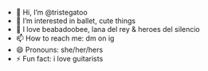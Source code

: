 - 👋 Hi, I’m @tristegatoo
- 👀 I’m interested in ballet, cute things
- 💞️ I love beabadoobee, lana del rey & heroes del silencio
- 📫 How to reach me: dm on ig 
- 😄 Pronouns: she/her/hers
- ⚡ Fun fact: i love guitarists

<!---
tristegatoo/tristegatoo is a ✨ special ✨ repository because its `README.md` (this file) appears on your GitHub profile.
You can click the Preview link to take a look at your changes.
--->
